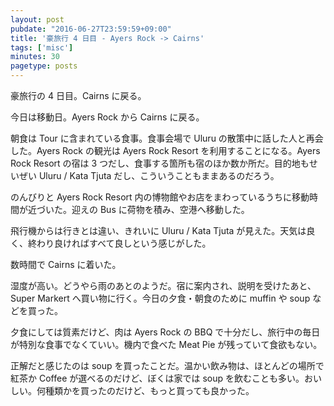 ```yaml
---
layout: post
pubdate: "2016-06-27T23:59:59+09:00"
title: '豪旅行 4 日目 - Ayers Rock -> Cairns'
tags: ['misc']
minutes: 30
pagetype: posts
---
```

豪旅行の 4 日目。Cairns に戻る。

今日は移動日。Ayers Rock から Cairns に戻る。

朝食は Tour に含まれている食事。食事会場で Uluru の散策中に話した人と再会した。Ayers Rock の観光は Ayers Rock Resort を利用することになる。Ayers Rock Resort の宿は 3 つだし、食事する箇所も宿のほか数か所だ。目的地もせいぜい Uluru / Kata Tjuta だし、こういうこともままあるのだろう。

のんびりと Ayers Rock Resort 内の博物館やお店をまわっているうちに移動時間が近づいた。迎えの Bus に荷物を積み、空港へ移動した。

飛行機からは行きとは違い、きれいに Uluru / Kata Tjuta が見えた。天気は良く、終わり良ければすべて良しという感じがした。

数時間で Cairns に着いた。

湿度が高い。どうやら雨のあとのようだ。宿に案内され、説明を受けたあと、Super Markert へ買い物に行く。今日の夕食・朝食のために muffin や soup などを買った。

夕食にしては質素だけど、肉は Ayers Rock の BBQ で十分だし、旅行中の毎日が特別な食事でなくていい。機内で食べた Meat Pie が残っていて食欲もない。

正解だと感じたのは soup を買ったことだ。温かい飲み物は、ほとんどの場所で紅茶か Coffee が選べるのだけど、ぼくは家では soup を飲むことも多い。おいしい。何種類かを買ったのだけど、もっと買っても良かった。
